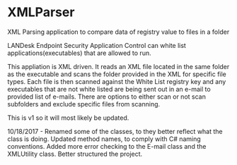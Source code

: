 # XMLParser
XML Parsing application to compare data of registry value to files in a folder


LANDesk Endpoint Security Application Control can white list applications(executables) that are allowed to run.

This appliation is XML driven. It reads an XML file located in the same folder as the executable and scans the folder provided in the XML for specific file types. Each file is then scanned against the White List registry key and any executables that are not white listed are being sent out in an e-mail to provided list of e-mails. There are options to either scan or not scan subfolders and exclude specific files from scanning. 

This is v1 so it will most likely be updated.

10/18/2017 - Renamed some of the classes, to they better reflect what the class is doing.
			 Updated method names, to comply with C# naming conventions.
			 Added more error checking to the E-mail class and the XMLUtility class.
			 Better structured the project.
